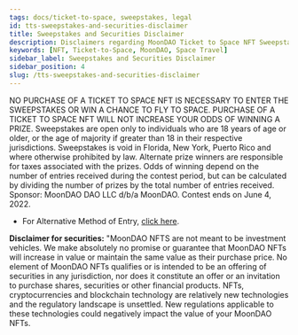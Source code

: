 ```yaml
---
tags: docs/ticket-to-space, sweepstakes, legal
id: tts-sweepstakes-and-securities-disclaimer
title: Sweepstakes and Securities Disclaimer
description: Disclaimers regarding MoonDAO Ticket to Space NFT Sweepstakes and Securities
keywords: [NFT, Ticket-to-Space, MoonDAO, Space Travel]
sidebar_label: Sweepstakes and Securities Disclaimer
sidebar_position: 4
slug: /tts-sweepstakes-and-securities-disclaimer
---
```


NO PURCHASE OF A TICKET TO SPACE NFT IS NECESSARY TO ENTER THE SWEEPSTAKES OR WIN A CHANCE TO FLY TO SPACE. PURCHASE OF A TICKET TO SPACE NFT WILL NOT INCREASE YOUR ODDS OF WINNING A PRIZE. Sweepstakes are open only to individuals who are 18 years of age or older, or the age of majority if greater than 18 in their respective jurisdictions. Sweepstakes is void in Florida, New York, Puerto Rico and where otherwise prohibited by law. Alternate prize winners are responsible for taxes associated with the prizes. Odds of winning depend on the number of entries received during the contest period, but can be calculated by dividing the number of prizes by the total number of entries received. Sponsor: MoonDAO DAO LLC d/b/a MoonDAO. Contest ends on June 4, 2022.

- For Alternative Method of Entry, [click here](https://moondao.com/docs/tts-sweepstakes-rules#how-to-enter).

**Disclaimer for securities:** "MoonDAO NFTS are not meant to be investment vehicles. We make absolutely no promise or guarantee that MoonDAO NFTs will increase in value or maintain the same value as their purchase price. No element of MoonDAO NFTs qualifies or is intended to be an offering of securities in any jurisdiction, nor does it constitute an offer or an invitation to purchase shares, securities or other financial products. NFTs, cryptocurrencies and blockchain technology are relatively new technologies and the regulatory landscape is unsettled. New regulations applicable to these technologies could negatively impact the value of your MoonDAO NFTs.
